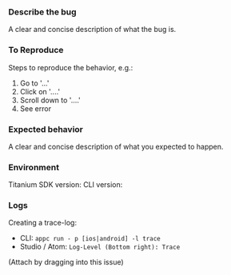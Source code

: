 <!-- Please use the proper issue forms to file your issue. Issues opened not using forms could be missing critical information that will help your issue get fixed -->

### Describe the bug
A clear and concise description of what the bug is. 
### To Reproduce
Steps to reproduce the behavior, e.g.:
1. Go to '...'
2. Click on '....'
3. Scroll down to '....'
4. See error

### Expected behavior
A clear and concise description of what you expected to happen.

### Environment
Titanium SDK version: 
CLI version:

### Logs
Creating a trace-log:
  - CLI: `appc run - p [ios|android] -l trace`
  - Studio / Atom: `Log-Level (Bottom right): Trace`

(Attach by dragging into this issue)
